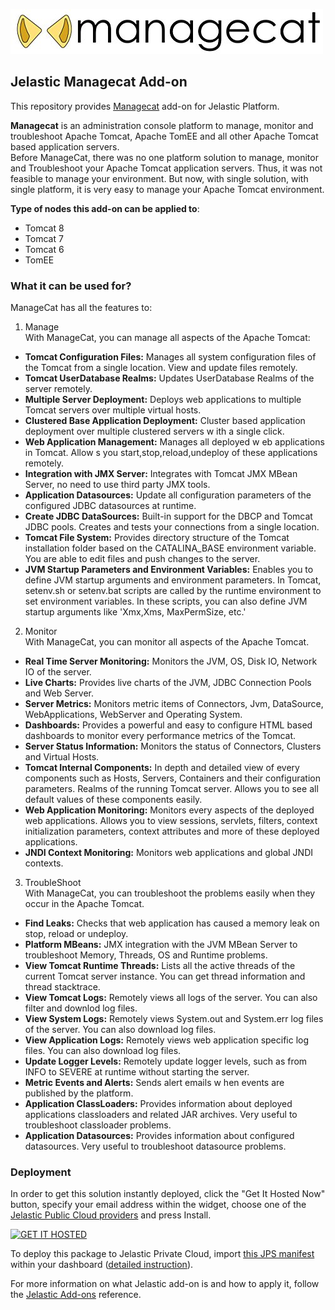[![Managecat](images/managecat_logo.jpg)](../../../managecat)
## Jelastic Managecat Add-on

This repository provides [Managecat](http://www.managecat.com/) add-on for Jelastic Platform.

**Managecat** is an administration console platform to manage, monitor and troubleshoot Apache Tomcat, Apache TomEE and all other Apache Tomcat based application servers.<br/>
Before ManageCat, there was no one platform solution to manage, monitor and Troubleshoot your Apache Tomcat application servers. Thus, it was not feasible to manage your environment. But now, with single solution, with single platform, it is very easy to manage your Apache Tomcat environment.

**Type of nodes this add-on can be applied to**: 
- Tomcat 8
- Tomcat 7
- Tomcat 6
- TomEE

### What it can be used for?
ManageCat has all the features to:

1. Manage<br/>
With ManageCat, you can manage all aspects of the Apache Tomcat:

- **Tomcat Configuration Files:** Manages all system configuration files of the Tomcat from a single location. View and update files remotely.
- **Tomcat UserDatabase Realms:** Updates UserDatabase Realms of the server remotely.
- **Multiple Server Deployment:** Deploys web applications to multiple Tomcat servers over multiple virtual hosts.
- **Clustered Base Application Deployment:** Cluster based application deployment over multiple clustered servers w ith a single click.
- **Web Application Management:** Manages all deployed w eb applications in Tomcat. Allow s you start,stop,reload,undeploy of these applications remotely.
- **Integration with JMX Server:** Integrates with Tomcat JMX MBean Server, no need to use third party JMX tools.
- **Application Datasources:** Update all configuration parameters of the configured JDBC datasources at runtime.
- **Create JDBC DataSources:** Built-in support for the DBCP and Tomcat JDBC pools. Creates and tests your connections from a single location.
- **Tomcat File System:** Provides directory structure of the Tomcat installation folder based on the CATALINA_BASE environment variable. You are able to edit files and push changes to the server.
- **JVM Startup Parameters and Environment Variables:** Enables you to define JVM startup arguments and environment parameters. In Tomcat, setenv.sh or setenv.bat scripts are called by the runtime environment to set environment variables. In these scripts, you can also define JVM startup arguments like 'Xmx,Xms, MaxPermSize, etc.'

2. Monitor<br/>
With ManageCat, you can monitor all aspects of the Apache Tomcat.

- **Real Time Server Monitoring:** Monitors the JVM, OS, Disk IO, Network IO of the server.
- **Live Charts:** Provides live charts of the JVM, JDBC Connection Pools and Web Server.
- **Server Metrics:** Monitors metric items of Connectors, Jvm, DataSource, WebApplications, WebServer and Operating System.
- **Dashboards:** Provides a powerful and easy to configure HTML based dashboards to monitor every performance metrics of the Tomcat.
- **Server Status Information:** Monitors the status of Connectors, Clusters and Virtual Hosts.
- **Tomcat Internal Components:** In depth and detailed view of every components such as Hosts, Servers, Containers and their configuration parameters. Realms of the running Tomcat server.  Allows you to see all default values of these components easily.
- **Web Application Monitoring:** Monitors every aspects of the deployed web applications. Allows you to view sessions, servlets, filters, context initialization parameters, context attributes and more of these deployed applications.
- **JNDI Context Monitoring:** Monitors web applications and global JNDI contexts.

3. TroubleShoot<br/>
With ManageCat, you can troubleshoot the problems easily when they occur in the Apache Tomcat.

- **Find Leaks:** Checks that web application has caused a memory leak on stop, reload or undeploy.
- **Platform MBeans:** JMX integration with the JVM MBean Server to troubleshoot Memory, Threads, OS and Runtime problems.
- **View Tomcat Runtime Threads:** Lists all the active threads of the current Tomcat server instance. You can get thread information and thread stacktrace.
- **View Tomcat Logs:** Remotely views all logs of the server. You can also filter and downlod log files.
- **View System Logs:** Remotely views System.out and System.err log files of the server. You can also download log files.
- **View Application Logs:** Remotely views web application specific log files. You can also download log files.
- **Update Logger Levels:** Remotely update logger levels, such as from INFO to SEVERE at runtime without starting the server.
- **Metric Events and Alerts:** Sends alert emails w hen events are published by the platform.
- **Application ClassLoaders:** Provides information about deployed applications classloaders and related JAR archives. Very useful to troubleshoot classloader problems.
- **Application Datasources:** Provides information about configured datasources. Very useful to troubleshoot datasource problems.

### Deployment

In order to get this solution instantly deployed, click the "Get It Hosted Now" button, specify your email address within the widget, choose one of the [Jelastic Public Cloud providers](https://jelastic.cloud) and press Install.

[![GET IT HOSTED](https://raw.githubusercontent.com/jelastic-jps/jpswiki/master/images/getithosted.png)](https://jelastic.com/install-application/?manifest=https%3A%2F%2Fgithub.com%2Fjelastic-jps%2Fmanagecat%2Fraw%2Fmaster%2Fmanifest.jps)

To deploy this package to Jelastic Private Cloud, import [this JPS manifest](../../raw/master/manifest.jps) within your dashboard ([detailed instruction](https://docs.jelastic.com/environment-export-import#import)).

For more information on what Jelastic add-on is and how to apply it, follow the [Jelastic Add-ons](https://github.com/jelastic-jps/jpswiki/wiki/Jelastic-Addons) reference.
